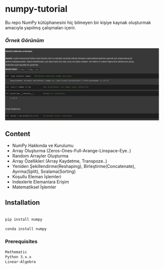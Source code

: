 # numpy-tutorial

Bu repo NumPy kütüphanesini hiç bilmeyen bir kişiye kaynak oluşturmak amacıyla yapılmış çalışmaları içerir.

### _Örnek Görünüm_
![Örnek-image](https://github.com/ahmetbaysal/numpy-tutorial/blob/main/image-1.png)

## Content

- NumPy Hakkında ve Kurulumu
- Array Oluşturma (Zeros-Ones-Full-Arange-Linspace-Eye..)
- Random Arrayler Oluşturma
- Array Özellikleri (Array Kaydetme, Transpoze..)
- Yeniden Şekillendirme(Reshaping), Birleştirme(Concatenate), Ayırma(Split), Sıralama(Sorting)
- Koşullu Eleman İşlemleri
- Indexlerle Elemanlara Erişim
- Matematiksel İşlemler


## Installation

```sh

pip install numpy 
```
```sh
conda install numpy
```

### Prerequisites
```
Mathematic
Python 3.x.x
Linear-Algebra
```
